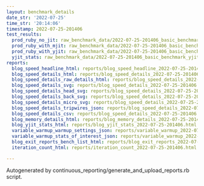 ```yaml
---
layout: benchmark_details
date_str: '2022-07-25'
time_str: '20:14:06'
timestamp: 2022-07-25-201406
test_results:
  prod_ruby_no_jit: raw_benchmark_data/2022-07-25-201406_basic_benchmark_prod_ruby_no_jit.json
  prod_ruby_with_mjit: raw_benchmark_data/2022-07-25-201406_basic_benchmark_prod_ruby_with_mjit.json
  prod_ruby_with_yjit: raw_benchmark_data/2022-07-25-201406_basic_benchmark_prod_ruby_with_yjit.json
  yjit_stats: raw_benchmark_data/2022-07-25-201406_basic_benchmark_yjit_stats.json
reports:
  blog_speed_headline_html: reports/blog_speed_headline_2022-07-25-201406.html
  blog_speed_details_html: reports/blog_speed_details_2022-07-25-201406.html
  blog_speed_details_raw_details_html: reports/blog_speed_details_2022-07-25-201406.raw_details.html
  blog_speed_details_svg: reports/blog_speed_details_2022-07-25-201406.svg
  blog_speed_details_head_svg: reports/blog_speed_details_2022-07-25-201406.head.svg
  blog_speed_details_back_svg: reports/blog_speed_details_2022-07-25-201406.back.svg
  blog_speed_details_micro_svg: reports/blog_speed_details_2022-07-25-201406.micro.svg
  blog_speed_details_tripwires_json: reports/blog_speed_details_2022-07-25-201406.tripwires.json
  blog_speed_details_csv: reports/blog_speed_details_2022-07-25-201406.csv
  blog_memory_details_html: reports/blog_memory_details_2022-07-25-201406.html
  blog_yjit_stats_html: reports/blog_yjit_stats_2022-07-25-201406.html
  variable_warmup_warmup_settings_json: reports/variable_warmup_2022-07-25-201406.warmup_settings.json
  variable_warmup_stats_of_interest_json: reports/variable_warmup_2022-07-25-201406.stats_of_interest.json
  blog_exit_reports_bench_list_html: reports/blog_exit_reports_2022-07-25-201406.bench_list.html
  iteration_count_html: reports/iteration_count_2022-07-25-201406.html

---
```

Autogenerated by continuous_reporting/generate_and_upload_reports.rb script.

